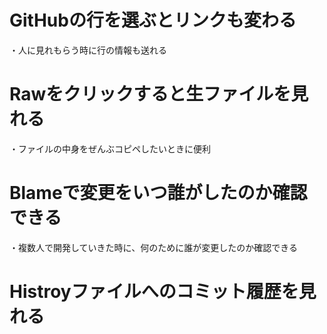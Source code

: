 # GitHubの行を選ぶとリンクも変わる
・人に見れもらう時に行の情報も送れる

# Rawをクリックすると生ファイルを見れる
・ファイルの中身をぜんぶコピペしたいときに便利

# Blameで変更をいつ誰がしたのか確認できる
・複数人で開発していきた時に、何のために誰が変更したのか確認できる

# Histroyファイルへのコミット履歴を見れる